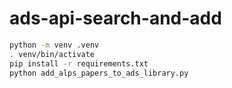 # ads-api-search-and-add

```bash
python -m venv .venv
. venv/bin/activate
pip install -r requirements.txt
python add_alps_papers_to_ads_library.py
```
